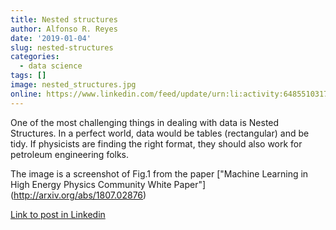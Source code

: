 ```yaml
---
title: Nested structures
author: Alfonso R. Reyes
date: '2019-01-04'
slug: nested-structures
categories:
  - data science
tags: []
image: nested_structures.jpg
online: https://www.linkedin.com/feed/update/urn:li:activity:6485510317785870336
---
```


One of the most challenging things in dealing with data is Nested Structures. In a perfect world, data would be tables (rectangular) and be tidy. If physicists are finding the right format, they should also work for petroleum engineering folks. 

The image is a screenshot of Fig.1 from the paper ["Machine Learning in High Energy Physics Community White Paper"] (http://arxiv.org/abs/1807.02876)

[Link to post in Linkedin](https://www.linkedin.com/feed/update/urn:li:activity:6485510317785870336)